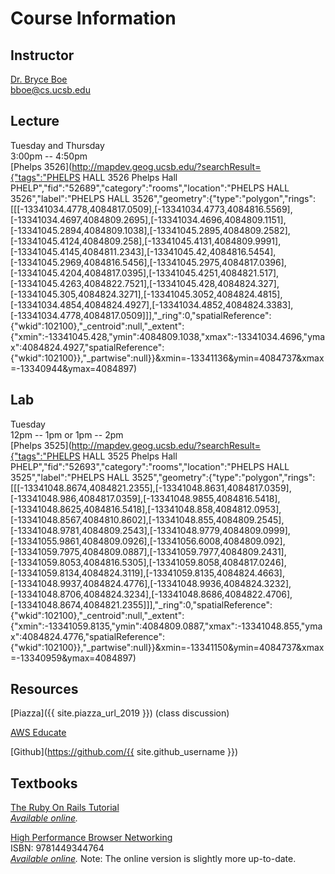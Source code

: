 # Course Information

## Instructor

[Dr. Bryce Boe](http://cs.ucsb.edu/~bboe)  
[bboe@cs.ucsb.edu](mailto:bboe@cs.ucsb.edu)

## Lecture

Tuesday and Thursday  
3:00pm -- 4:50pm  
[Phelps 3526](http://mapdev.geog.ucsb.edu/?searchResult={"tags":"PHELPS HALL 3526 Phelps Hall PHELP","fid":"52689","category":"rooms","location":"PHELPS HALL 3526","label":"PHELPS HALL 3526","geometry":{"type":"polygon","rings":[[[-13341034.4778,4084817.0509],[-13341034.4773,4084816.5569],[-13341034.4697,4084809.2695],[-13341034.4696,4084809.1151],[-13341045.2894,4084809.1038],[-13341045.2895,4084809.2582],[-13341045.4124,4084809.258],[-13341045.4131,4084809.9991],[-13341045.4145,4084811.2343],[-13341045.42,4084816.5454],[-13341045.2969,4084816.5456],[-13341045.2975,4084817.0396],[-13341045.4204,4084817.0395],[-13341045.4251,4084821.517],[-13341045.4263,4084822.7521],[-13341045.428,4084824.327],[-13341045.305,4084824.3271],[-13341045.3052,4084824.4815],[-13341034.4854,4084824.4927],[-13341034.4852,4084824.3383],[-13341034.4778,4084817.0509]]],"_ring":0,"spatialReference":{"wkid":102100},"_centroid":null,"_extent":{"xmin":-13341045.428,"ymin":4084809.1038,"xmax":-13341034.4696,"ymax":4084824.4927,"spatialReference":{"wkid":102100}},"_partwise":null}}&xmin=-13341136&ymin=4084737&xmax=-13340944&ymax=4084897)

## Lab

Tuesday  
12pm -- 1pm or 1pm -- 2pm  
[Phelps 3525](http://mapdev.geog.ucsb.edu/?searchResult={"tags":"PHELPS HALL 3525 Phelps Hall PHELP","fid":"52693","category":"rooms","location":"PHELPS HALL 3525","label":"PHELPS HALL 3525","geometry":{"type":"polygon","rings":[[[-13341048.8674,4084821.2355],[-13341048.8631,4084817.0359],[-13341048.986,4084817.0359],[-13341048.9855,4084816.5418],[-13341048.8625,4084816.5418],[-13341048.858,4084812.0953],[-13341048.8567,4084810.8602],[-13341048.855,4084809.2545],[-13341048.9781,4084809.2543],[-13341048.9779,4084809.0999],[-13341055.9861,4084809.0926],[-13341056.6008,4084809.092],[-13341059.7975,4084809.0887],[-13341059.7977,4084809.2431],[-13341059.8053,4084816.5305],[-13341059.8058,4084817.0246],[-13341059.8134,4084824.3119],[-13341059.8135,4084824.4663],[-13341048.9937,4084824.4776],[-13341048.9936,4084824.3232],[-13341048.8706,4084824.3234],[-13341048.8686,4084822.4706],[-13341048.8674,4084821.2355]]],"_ring":0,"spatialReference":{"wkid":102100},"_centroid":null,"_extent":{"xmin":-13341059.8135,"ymin":4084809.0887,"xmax":-13341048.855,"ymax":4084824.4776,"spatialReference":{"wkid":102100}},"_partwise":null}}&xmin=-13341150&ymin=4084737&xmax=-13340959&ymax=4084897)

## Resources

[Piazza]({{ site.piazza_url_2019 }}) (class discussion)

[AWS Educate](https://www.awseducate.com/Registration?apptype=student&courseview=true)

[Github](https://github.com/{{ site.github_username }})

## Textbooks

[The Ruby On Rails Tutorial](https://www.railstutorial.org/)  
_[Available online](https://www.railstutorial.org/book)._

[High Performance Browser Networking](https://www.amazon.com/High-Performance-Browser-Networking-performance/dp/1449344763)  
ISBN: 9781449344764  
_[Available online](https://hpbn.co/)._
Note: The online version is slightly more up-to-date.
